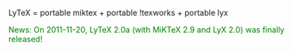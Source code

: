 LyTeX = portable miktex + portable !texworks + portable lyx

<font color='green'>News: On 2011-11-20, LyTeX 2.0a (with MiKTeX 2.9 and LyX 2.0) was finally released!</font>

